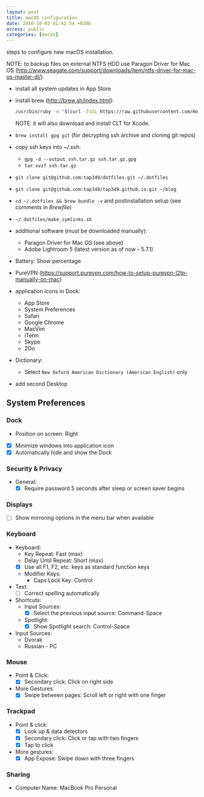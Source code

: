 ```yaml
---
layout: post
title: macOS configuration
date: 2016-10-03 01:42:54 +0300
access: public
categories: [macos]
---
```


steps to configure new macOS installation.

<!-- more -->

NOTE: to backup files on external NTFS HDD use Paragon Driver for Mac OS
      (<http://www.seagate.com/support/downloads/item/ntfs-driver-for-mac-os-master-dl/>).

- install all system updates in App Store
- install brew (<http://brew.sh/index.html>):

  ```sh
  /usr/bin/ruby -e "$(curl -fsSL https://raw.githubusercontent.com/Homebrew/install/master/install)"
  ```

  NOTE: it will also download and install CLT for Xcode.

- `brew install gpg git` (for decrypting ssh archive and cloning git repos)
- copy ssh keys into _~/.ssh_:
  - `gpg -d --output ssh.tar.gz ssh.tar.gz.gpg`
  - `tar xvzf ssh.tar.gz`
- `git clone git@github.com:tap349/dotfiles.git ~/.dotfiles`
- `git clone git@github.com:tap349/tap349.github.io.git ~/blog`
- `cd ~/.dotfiles && brew bundle -v` and postinstallation setup
  (see comments in _Brewfile_)
- `~/.dotfiles/make_symlinks.sh`
- additional software (must be downloaded manually):
  - Paragon Driver for Mac OS (see above)
  - Adobe Lightroom 5 (latest version as of now - 5.7.1)
- Battery: Show percentage
- PureVPN (<https://support.purevpn.com/how-to-setup-purevpn-l2tp-manually-on-mac>)
- application icons in Dock:
  - App Store
  - System Preferences
  - Safari
  - Google Chrome
  - MacVim
  - iTerm
  - Skype
  - 2Do
- Dictionary:
  - Select `New Oxford American Dictionary (American English)` only
- add second Desktop

## System Preferences

### Dock

  - Position on screen: Right
  - [x] Minimize windows into application icon
  - [x] Automatically hide and show the Dock

### Security & Privacy

  - General:
    - [x] Require password 5 seconds after sleep or screen saver begins

### Displays

  - [ ] Show mirroring options in the menu bar when available

### Keyboard

  - Keyboard:
    - Key Repeat: Fast (max)
    - Delay Until Repeat: Short (max)
    - [x] Use all F1, F2, etc. keys as standard function keys
    - Modifier Keys:
      - Caps Lock Key: Control
  - Text:
    - [ ] Correct spelling automatically
  - Shortcuts:
    - Input Sources:
      - [x] Select the previous input source: Command-Space
    - Spotlight:
      - [x] Show Spotlight search: Control-Space
  - Input Sources:
    - Dvorak
    - Russian - PC

### Mouse

  - Point & Click:
    - [x] Secondary click: Click on right side
  - More Gestures:
    - [x] Swipe between pages: Scroll left or right with one finger

### Trackpad

  - Point & click:
    - [x] Look up & data detectors
    - [x] Secondary click: Click or tap with two fingers
    - [x] Tap to click
  - More gestures:
    - [x] App Expose: Swipe down with three fingers

### Sharing

  - Computer Name: MacBook Pro Personal
